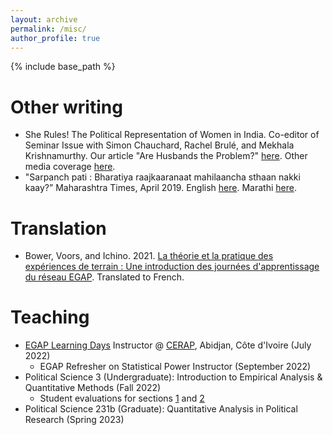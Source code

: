 ```yaml
---
layout: archive
permalink: /misc/
author_profile: true
---
```

{% include base_path %}

Other writing
======

* She Rules! The Political Representation of Women in India. Co-editor of Seminar Issue with Simon Chauchard, Rachel Brulé, and Mekhala Krishnamurthy. Our article "Are Husbands the Problem?" [here](https://www.india-seminar.com/2022/752/752-RACHEL_SIMON_ALYSSA.htm). Other media coverage [here](https://www.bu.edu/gdp/2022/05/08/institutional-practices-not-power-hungry-husbands-are-the-biggest-problem-facing-female-leaders-in-india/).
* "Sarpanch pati : Bharatiya raajkaaranaat mahilaancha sthaan nakki kaay?” Maharashtra Times, April 2019. English [here](https://docs.google.com/document/d/1qEn5LgUd1ZF1JpFPCbjrIq61TFOqbwbbc-s2eUKlu7M/edit?usp=sharing). Marathi [here](https://maharashtratimes.indiatimes.com/lifestyle-news/relationships/sarpanch-husband/articleshow/68952693.cms).

Translation 
======

* Bower, Voors, and Ichino. 2021. [La théorie et la pratique des expériences de terrain : Une introduction des journées d'apprentissage du réseau EGAP](https://egap.github.io/theory_and_practice_of_field_experiments_french/). Translated to French.

Teaching
======

* [EGAP Learning Days](https://egap.org/learning-days/) Instructor @ [CERAP](https://egap.org/project/west-africa-regional-hub-learning-days-workshop/), Abidjan, Côte d'Ivoire (July 2022)
    * EGAP Refresher on Statistical Power Instructor (September 2022)
* Political Science 3 (Undergraduate): Introduction to Empirical Analysis & Quantitative Methods (Fall 2022)
    * Student evaluations for sections [1](https://alyssaheinze.github.io/files/PS3-section1.pdf) and [2](https://alyssaheinze.github.io/files/PS3-section2.pdf)
* Political Science 231b (Graduate): Quantitative Analysis in Political Research (Spring 2023)

